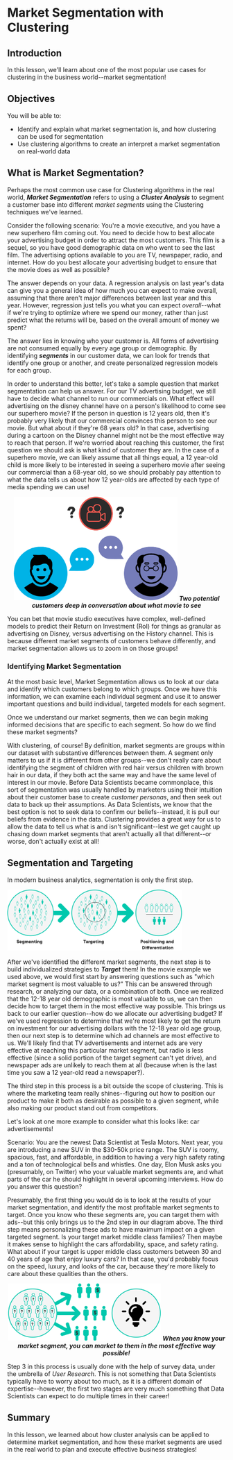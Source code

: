 
# Market Segmentation with Clustering

## Introduction

In this lesson, we'll learn about one of the most popular use cases for clustering in the business world--market segmentation!

## Objectives

You will be able to:

* Identify and explain what market segmentation is, and how clustering can be used for segmentation
* Use clustering algorithms to create an interpret a market segmentation on real-world data


## What is Market Segmentation?

Perhaps the most common use case for Clustering algorithms in the real world, **_Market Segmentation_** refers to using a **_Cluster Analysis_** to segment a customer base into different _market segments_ using the Clustering techniques we've learned. 

Consider the following scenario: You're a movie executive, and you have a new superhero film coming out. You need to decide how to best allocate your advertising budget in order to attract the most customers. This film is a sequel, so you have good demographic data on who went to see the last film. The advertising options available to you are TV, newspaper, radio, and internet. How do you best allocate your advertising budget to ensure that the movie does as well as possible?

The answer depends on your data. A regression analysis on last year's data can give you a general idea of how much you can expect to make overall, assuming that there aren't major differences between last year and this year. However, regression just tells you what you can expect _overall_--what if we're trying to optimize where we spend our money, rather than just predict what the returns will be, based on the overall amount of money we spent?

The answer lies in knowing who your customer is. All forms of advertising are not consumed equally by every age group or demographic. By identifying **_segments_** in our customer data, we can look for trends that identify one group or another, and create personalized regression models for each group. 

In order to understand this better, let's take a sample question that market segmentation can help us answer. For our TV advertising budget, we still have to decide what channel to run our commercials on. What effect will advertising on the disney channel have on a person's likelihood to come see our superhero movie? If the person in question is 12 years old, then it's probably very likely that our commercial convinces this person to see our movie. But what about if they're 68 years old? In that case, advertising during a cartoon on the Disney channel might not be the most effective way to reach that person.  If we're worried about reaching  this customer, the first question we should ask is what kind of customer they are. In the case of a superhero movie, we can likely assume that all things equal, a 12 year-old child is more likely to be interested in seeing a superhero movie after seeing our commercial than a 68-year old, so we should probably pay attention to what the data tells us about how 12 year-olds are affected by each type of media spending we can use!

<center><img src='images/new_old-man-little-boy-talking.png' width=75%>
    <strong><em>Two potential customers deep in conversation about what movie to see</strong></em></center>

You can bet that movie studio executives have complex, well-defined models to predict their Return on Investment (RoI) for things as granular as advertising on Disney, versus advertising on the History channel.  This is because different market segments of customers behave differently, and market segmentation allows us to zoom in on those groups!

### Identifying Market Segmentation

At the most basic level, Market Segmentation allows us to look at our data and identify which customers belong to which groups. Once we have this information, we can examine each individual segment and use it to answer important questions and build individual, targeted models for each segment. 

Once we understand our market segments, then we can begin making informed decisions that are specific to each segment. So how do we find these market segments? 

With clustering, of course!   By definition, market segments are groups within our dataset with substantive differences between them. A segment only matters to us if it is different from other groups--we don't really care about identifying the segment of children with red hair versus children with brown hair in our data, if they both act the same way and have the same level of interest in our movie. Before Data Scientists became commonplace, this sort of segmentation was usually handled by marketers using their intuition about their customer base to create _customer personas_, and then seek out data to back up their assumptions. As Data Scientists, we know that the best option is not to seek data to confirm our beliefs--instead, it is pull our beliefs from evidence in the data. Clustering provides a great way for us to allow the data to tell us what is and isn't significant--lest we get caught up chasing down market segments that aren't actually all that different--or worse, don't actually exist at all!

## Segmentation and Targeting

In modern business analytics, segmentation is only the first step. 

<img src='images/new_marketing-strategy.png' width=80%>

After we've identified the different market segments, the next step is to build individualized strategies to **_Target_** them! In the movie example we used above, we would first start by answering questions such as "which market segment is most valuable to us?" This can be answered through research, or analyzing our data, or a combination of both. Once we realized that the 12-18 year old demographic is most valuable to us, we can then decide how to target them in the most effective way possible. This brings us back to our earlier question--how do we allocate our advertising budget? If we've used regression to determine that we're most likely to get the return on investment for our advertising dollars with the 12-18 year old age group, then our next step is to determine which ad channels are most effective to us. We'll likely find that TV advertisements and internet ads are very effective at reaching this particular market segment, but radio is less effective (since a solid portion of the target segment can't yet drive), and newspaper ads are unlikely to reach them at all (because when is the last time you saw a 12 year-old read a newspaper?). 

The third step in this process is a bit outside the scope of clustering. This is where the marketing team really shines--figuring out how to position our product to make it both as desirable as possible to a given segment, while also making our product stand out from competitors. 

Let's look at one more example to consider what this looks like: car advertisements!

Scenario: You are the newest Data Scientist at Tesla Motors. Next year, you are introducing a new SUV in the \$30-50k price range. The SUV is roomy, spacious, fast, and affordable, in addition to having a very high safety rating and a ton of technological bells and whistles. One day, Elon Musk asks you (presumably, on Twitter) who your valuable market segments are, and what parts of the car he should highlight in several upcoming interviews. How do you answer this question?

Presumably, the first thing you would do is to look at the results of your market segmentation, and identify the most profitable market segments to target. Once you know who these segments are, you can target them with ads--but this only brings us to the 2nd step in our diagram above. The third step means personalizing these ads to have maximum impact on a given targeted segment. Is your target market middle class families? Then maybe it makes sense to highlight the cars affordability, space, and safety rating. What about if your target is upper middle class customers between 30 and 40 years of age that enjoy luxury cars? In that case, you'd probably focus on the speed, luxury, and looks of the car, because they're more likely to care about these qualities than the others. 

<center><img src='images/new_market_seg.png' height=70% width=70%>
<strong><em>When you know your market segment, you can market to them in the most effective way possible!</strong></em></center>

Step 3 in this process is usually done with the help of survey data, under the umbrella of _User Research_. This is not something that Data Scientists typically have to worry about too much, as it is a different domain of expertise--however, the first two stages are very much something that Data Scientists can expect to do multiple times in their career!

## Summary

In this lesson, we learned about how cluster analysis can be applied to determine market segmentation, and how these market segments are used in the real world to plan and execute effective business strategies!


```python

```
